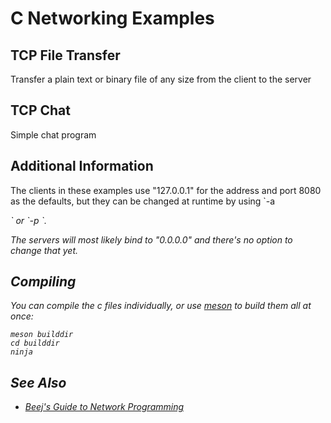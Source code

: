 # C Networking Examples

## TCP File Transfer

Transfer a plain text or binary file of any size from the client to
the server

## TCP Chat

Simple chat program

## Additional Information

The clients in these examples use "127.0.0.1" for the address and port
8080 as the defaults, but they can be changed at runtime by using `-a
<address>` or `-p <port>`.

The servers will most likely bind to "0.0.0.0" and there's no option
to change that yet.

## Compiling

You can compile the c files individually, or use
[meson](https://mesonbuild.com/) to build them all at once:

    meson builddir
    cd builddir
    ninja

## See Also

* [Beej's Guide to Network Programming](https://beej.us/guide/bgnet/)
